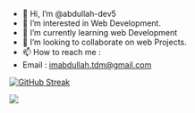 - 👋 Hi, I’m @abdullah-dev5
- 👀 I’m interested in Web Development.
- 🌱 I’m currently learning web Development
- 💞️ I’m looking to collaborate on web Projects.
- 📫 How to reach me :
- Email : imabdullah.tdm@gmail.com

<!---
abdullah-dev5/abdullah-dev5 is a ✨ special ✨ repository because its `README.md` (this file) appears on your GitHub profile.
You can click the Preview link to take a look at your changes.
--->
[![GitHub Streak](https://streak-stats.demolab.com?user=abdullah-dev5&theme=prussian)](https://git.io/streak-stats)


[![](https://visitcount.itsvg.in/api?id=abdullah-dev5&label=Profile%20Views&pretty=false)](https://visitcount.itsvg.in)
